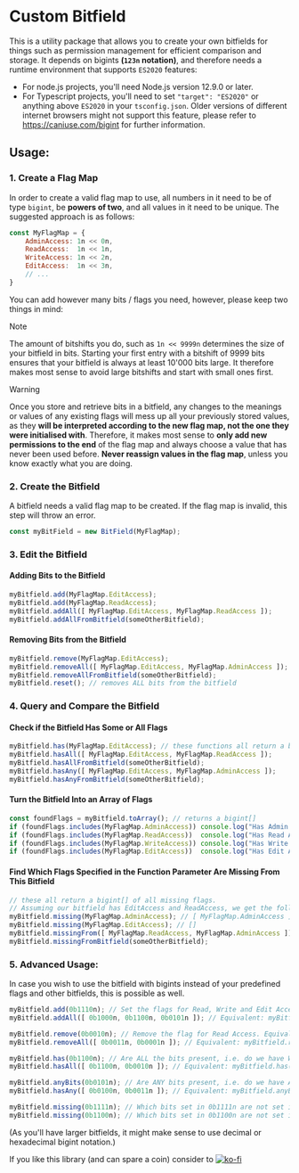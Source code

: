 # Custom Bitfield

This is a utility package that allows you to create your own bitfields for things such as permission management for efficient comparison and storage.
It depends on bigints **(`123n` notation)**, and therefore needs a runtime environment that supports `ES2020` features:
- For node.js projects, you'll need Node.js version 12.9.0 or later.
- For Typescript projects, you'll need to set `"target": "ES2020"` or anything above `ES2020` in your `tsconfig.json`.
Older versions of different internet browsers might not support this feature, please refer to https://caniuse.com/bigint for further information.

## Usage:
### 1. Create a Flag Map
In order to create a valid flag map to use, all numbers in it need to be of type `bigint`, be **powers of two**, and all values in it need to be unique. The suggested approach is as follows:
```js
const MyFlagMap = {
	AdminAccess: 1n << 0n,
	ReadAccess:  1n << 1n,
	WriteAccess: 1n << 2n,
	EditAccess:  1n << 3n,
	// ...
}
```
You can add however many bits / flags you need, however, please keep two things in mind:
> [!NOTE]
> The amount of bitshifts you do, such as `1n << 9999n` determines the size of your bitfield in bits. Starting your first entry with a bitshift of 9999 bits ensures that your bitfield is always at least 10'000 bits large. It therefore makes most sense to avoid large bitshifts and start with small ones first.

> [!WARNING]
> Once you store and retrieve bits in a bitfield, any changes to the meanings or values of any existing flags will mess up all your previously stored values, as they **will be interpreted according to the new flag map, not the one they were initialised with**. Therefore, it makes most sense to **only add new permissions to the end** of the flag map and always choose a value that has never been used before.
> **Never reassign values in the flag map**, unless you know exactly what you are doing.

### 2. Create the Bitfield
A bitfield needs a valid flag map to be created. If the flag map is invalid, this step will throw an error.
```js
const myBitField = new BitField(MyFlagMap);
```

### 3. Edit the Bitfield
#### Adding Bits to the Bitfield
```js
myBitfield.add(MyFlagMap.EditAccess);
myBitfield.add(MyFlagMap.ReadAccess);
myBitfield.addAll([ MyFlagMap.EditAccess, MyFlagMap.ReadAccess ]);
myBitfield.addAllFromBitfield(someOtherBitfield);
```

#### Removing Bits from the Bitfield
```js
myBitfield.remove(MyFlagMap.EditAccess);
myBitfield.removeAll([ MyFlagMap.EditAccess, MyFlagMap.AdminAccess ]);
myBitfield.removeAllFromBitfield(someOtherBitfield);
myBitfield.reset(); // removes ALL bits from the bitfield
```

### 4. Query and Compare the Bitfield
#### Check if the Bitfield Has Some or All Flags
```js
myBitfield.has(MyFlagMap.EditAccess); // these functions all return a boolean
myBitfield.hasAll([ MyFlagMap.EditAccess, MyFlagMap.ReadAccess ]);
myBitfield.hasAllFromBitfield(someOtherBitfield);
myBitfield.hasAny([ MyFlagMap.EditAccess, MyFlagMap.AdminAccess ]);
myBitfield.hasAnyFromBitfield(someOtherBitfield);
```
#### Turn the Bitfield Into an Array of Flags
```js
const foundFlags = myBitfield.toArray(); // returns a bigint[]
if (foundFlags.includes(MyFlagMap.AdminAccess)) console.log("Has Admin Access.");
if (foundFlags.includes(MyFlagMap.ReadAccess))  console.log("Has Read Access.");
if (foundFlags.includes(MyFlagMap.WriteAccess)) console.log("Has Write Access.");
if (foundFlags.includes(MyFlagMap.EditAccess))  console.log("Has Edit Access.");
```
#### Find Which Flags Specified in the Function Parameter Are Missing From This Bitfield
```js
// these all return a bigint[] of all missing flags.
// Assuming our bitfield has EditAccess and ReadAccess, we get the following results:
myBitfield.missing(MyFlagMap.AdminAccess); // [ MyFlagMap.AdminAccess ]
myBitfield.missing(MyFlagMap.EditAccess); // []
myBitfield.missingFrom([ MyFlagMap.ReadAccess, MyFlagMap.AdminAccess ]); // [ MyFlagMap.AdminAccess ]
myBitfield.missingFromBitfield(someOtherBitfield);
```

### 5. Advanced Usage:
In case you wish to use the bitfield with bigints instead of your predefined flags and other bitfields, this is possible as well.
```js
myBitfield.add(0b1110n); // Set the flags for Read, Write and Edit Access.
myBitfield.addAll([ 0b1000n, 0b1100n, 0b0101n ]); // Equivalent: myBitfield.add(0b1101)

myBitfield.remove(0b0010n); // Remove the flag for Read Access. Equivalent: myBitfield.remove(2n)
myBitfield.removeAll([ 0b0011n, 0b0001n ]); // Equivalent: myBitfield.remove(0b0011)

myBitfield.has(0b1100n); // Are ALL the bits present, i.e. do we have Write AND Edit access?
myBitfield.hasAll([ 0b1100n, 0b0010n ]); // Equivalent: myBitfield.has(0b1110n)

myBitfield.anyBits(0b0101n); // Are ANY bits present, i.e. do we have Admin OR Write access?
myBitfield.hasAny([ 0b0100n, 0b0011n ]); // Equivalent: myBitfield.anyBits(0b0111n)

myBitfield.missing(0b1111n); // Which bits set in 0b1111n are not set in the bitfield?
myBitfield.missing(0b1100n); // Which bits set in 0b1100n are not set in the bitfield?
```
(As you'll have larger bitfields, it might make sense to use decimal or hexadecimal bigint notation.)

If you like this library (and can spare a coin) consider to [![ko-fi](https://ko-fi.com/img/githubbutton_sm.svg)](https://ko-fi.com/B0B0MH76V)